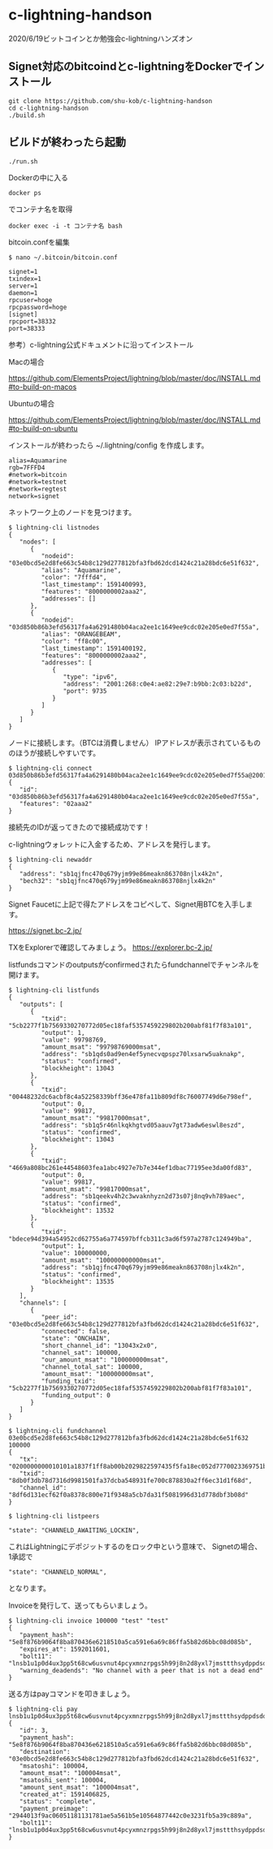 # c-lightning-handson
2020/6/19ビットコインとか勉強会c-lightningハンズオン

## Signet対応のbitcoindとc-lightningをDockerでインストール

```
git clone https://github.com/shu-kob/c-lightning-handson
cd c-lightning-handson
./build.sh
```

## ビルドが終わったら起動

```
./run.sh 
```

Dockerの中に入る

```
docker ps
```
でコンテナ名を取得

```
docker exec -i -t コンテナ名 bash
```

bitcoin.confを編集
```
$ nano ~/.bitcoin/bitcoin.conf
```

```
signet=1
txindex=1
server=1
daemon=1
rpcuser=hoge
rpcpassword=hoge
[signet]
rpcport=38332
port=38333
```

参考）c-lightning公式ドキュメントに沿ってインストール

Macの場合

https://github.com/ElementsProject/lightning/blob/master/doc/INSTALL.md#to-build-on-macos

Ubuntuの場合

https://github.com/ElementsProject/lightning/blob/master/doc/INSTALL.md#to-build-on-ubuntu

インストールが終わったら
~/.lightning/config
を作成します。

```
alias=Aquamarine
rgb=7FFFD4
#network=bitcoin
#network=testnet
#network=regtest
network=signet
```

ネットワーク上のノードを見つけます。

```
$ lightning-cli listnodes
{
   "nodes": [
      {
         "nodeid": "03e0bcd5e2d8fe663c54b8c129d277812bfa3fbd62dcd1424c21a28bdc6e51f632",
         "alias": "Aquamarine",
         "color": "7fffd4",
         "last_timestamp": 1591400993,
         "features": "8000000002aaa2",
         "addresses": []
      },
      {
         "nodeid": "03d850b86b3efd56317fa4a6291480b04aca2ee1c1649ee9cdc02e205e0ed7f55a",
         "alias": "ORANGEBEAM",
         "color": "ff8c00",
         "last_timestamp": 1591400192,
         "features": "8000000002aaa2",
         "addresses": [
            {
               "type": "ipv6",
               "address": "2001:268:c0e4:ae82:29e7:b9bb:2c03:b22d",
               "port": 9735
            }
         ]
      }
   ]
}
```
ノードに接続します。（BTCは消費しません）
IPアドレスが表示されているもののほうが接続しやすいです。
```
$ lightning-cli connect 03d850b86b3efd56317fa4a6291480b04aca2ee1c1649ee9cdc02e205e0ed7f55a@2001:268:c0e4:ae82:29e7:b9bb:2c03:b22d:9735
{
   "id": "03d850b86b3efd56317fa4a6291480b04aca2ee1c1649ee9cdc02e205e0ed7f55a",
   "features": "02aaa2"
}
```

接続先のIDが返ってきたので接続成功です！


c-lightningウォレットに入金するため、アドレスを発行します。

```
$ lightning-cli newaddr
{
   "address": "sb1qjfnc470q679yjm99e86meakn863708njlx4k2n",
   "bech32": "sb1qjfnc470q679yjm99e86meakn863708njlx4k2n"
}
```

Signet Faucetに上記で得たアドレスをコピペして、Signet用BTCを入手します。

https://signet.bc-2.jp/

TXをExplorerで確認してみましょう。
https://explorer.bc-2.jp/

listfundsコマンドのoutputsがconfirmedされたらfundchannelでチャンネルを開けます。

```
$ lightning-cli listfunds
{
   "outputs": [
      {
         "txid": "5cb2277f1b7569330270772d05ec18faf5357459229802b200abf81f7f83a101",
         "output": 1,
         "value": 99798769,
         "amount_msat": "99798769000msat",
         "address": "sb1qds0ad9en4ef5ynecvqpspz70lxsarw5uaknakp",
         "status": "confirmed",
         "blockheight": 13043
      },
      {
         "txid": "00448232dc6acbf8c4a52258339bff36e478fa11b809df8c76007749d6e798ef",
         "output": 0,
         "value": 99817,
         "amount_msat": "99817000msat",
         "address": "sb1q5r46nlkqkhgtvd05aauv7gt73adw6eswl8eszd",
         "status": "confirmed",
         "blockheight": 13043
      },
      {
         "txid": "4669a808bc261e44548603fea1abc4927e7b7e344ef1dbac77195ee3da00fd83",
         "output": 0,
         "value": 99817,
         "amount_msat": "99817000msat",
         "address": "sb1qeekv4h2c3wvaknhyzn2d73s07j8nq9vh789aec",
         "status": "confirmed",
         "blockheight": 13532
      },
      {
         "txid": "bdece94d394a54952cd62755a6a774597bffcb311c3ad6f597a2787c124949ba",
         "output": 1,
         "value": 100000000,
         "amount_msat": "100000000000msat",
         "address": "sb1qjfnc470q679yjm99e86meakn863708njlx4k2n",
         "status": "confirmed",
         "blockheight": 13535
      }
   ],
   "channels": [
      {
         "peer_id": "03e0bcd5e2d8fe663c54b8c129d277812bfa3fbd62dcd1424c21a28bdc6e51f632",
         "connected": false,
         "state": "ONCHAIN",
         "short_channel_id": "13043x2x0",
         "channel_sat": 100000,
         "our_amount_msat": "100000000msat",
         "channel_total_sat": 100000,
         "amount_msat": "100000000msat",
         "funding_txid": "5cb2277f1b7569330270772d05ec18faf5357459229802b200abf81f7f83a101",
         "funding_output": 0
      }
   ]
}
```

```
$ lightning-cli fundchannel 03e0bcd5e2d8fe663c54b8c129d277812bfa3fbd62dcd1424c21a28bdc6e51f632 100000
{
   "tx": "0200000000010101a1837f1ff8ab00b2029822597435f5fa18ec052d7770023369751b7f27b25c0100000000feffffff02a086010000000000220020155eff4d34ad33683b56974b287675d828af0a92b0f05c26ba9f29b778848736b747f10500000000160014d943a1df3ec162d77b9e10ce4780bb687b6cf0bb0247304402204f85f7162a9d86023f05513dc2f7e15b0bf0f7d00ac3cfa8922bbe5df9634e150220184b39b9aeba1ec13d6f0411c0f5f7b6f2c6d20b3c33fcc4b4eb290baf4d176a012102f45c34a953d45b600422c565a5f2b611293035f0c31bc2b1c8afa5578ba9539700000000",
   "txid": "8db0f3db78d7316d9981501fa37dcba548931fe700c878830a2ff6ec31d1f68d",
   "channel_id": "8df6d131ecf62f0a8378c800e71f9348a5cb7da31f5081996d31d778dbf3b08d"
}
```

```
$ lightning-cli listpeers
```

```
"state": "CHANNELD_AWAITING_LOCKIN",
```
これはLightningにデポジットするのをロック中という意味で、
Signetの場合、1承認で
```
"state": "CHANNELD_NORMAL",
```
となります。

Invoiceを発行して、送ってもらいましょう。

```
$ lightning-cli invoice 100000 "test" "test"
{
   "payment_hash": "5e8f876b9064f8ba870436e6218510a5ca591e6a69c86ffa5b82d6bbc08d085b",
   "expires_at": 1592011601,
   "bolt11": "lnsb1u1p0d4ux3pp5t68cw6usvnut4pcyxmnzrpgs5h99j8n2d8yxl7jmsttthsydppdsdq8w3jhxaqxqyjw5qcqp2sp5g5wfjjl2ra7kfwmu9dnejl5pp5qr6w94kg3mazm8kjk2acnrydks9qy9qsqdehsvf2d5xwqtkxt622h694nxchp6xd0wqg3563r8x6xpsactfprkd0ac4p9e9xp6mzg4td8u60natuj6suryelfm6rf8zepmx494xqpp7x7xq",
   "warning_deadends": "No channel with a peer that is not a dead end"
}
```

送る方はpayコマンドを叩きましょう。

```
$ lightning-cli pay lnsb1u1p0d4ux3pp5t68cw6usvnut4pcyxmnzrpgs5h99j8n2d8yxl7jmsttthsydppdsdq8w3jhxaqxqyjw5qcqp2sp5g5wfjjl2ra7kfwmu9dnejl5pp5qr6w94kg3mazm8kjk2acnrydks9qy9qsqdehsvf2d5xwqtkxt622h694nxchp6xd0wqg3563r8x6xpsactfprkd0ac4p9e9xp6mzg4td8u60natuj6suryelfm6rf8zepmx494xqpp7x7xq
{
   "id": 3,
   "payment_hash": "5e8f876b9064f8ba870436e6218510a5ca591e6a69c86ffa5b82d6bbc08d085b",
   "destination": "03e0bcd5e2d8fe663c54b8c129d277812bfa3fbd62dcd1424c21a28bdc6e51f632",
   "msatoshi": 100004,
   "amount_msat": "100004msat",
   "msatoshi_sent": 100004,
   "amount_sent_msat": "100004msat",
   "created_at": 1591406825,
   "status": "complete",
   "payment_preimage": "2944013f9ac06051181131781ae5a561b5e10564877442c0e3231fb5a39c889a",
   "bolt11": "lnsb1u1p0d4ux3pp5t68cw6usvnut4pcyxmnzrpgs5h99j8n2d8yxl7jmsttthsydppdsdq8w3jhxaqxqyjw5qcqp2sp5g5wfjjl2ra7kfwmu9dnejl5pp5qr6w94kg3mazm8kjk2acnrydks9qy9qsqdehsvf2d5xwqtkxt622h694nxchp6xd0wqg3563r8x6xpsactfprkd0ac4p9e9xp6mzg4td8u60natuj6suryelfm6rf8zepmx494xqpp7x7xq"
}
```
